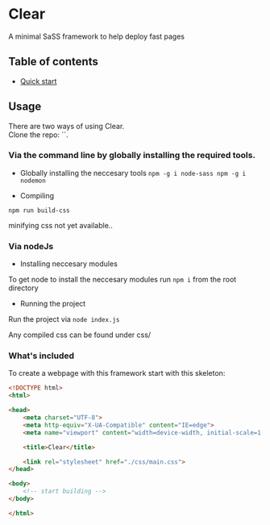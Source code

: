# Clear

A minimal SaSS framework to help deploy fast pages

## Table of contents

- [Quick start](#quick-start)

## Usage

There are two ways of using Clear.<br>
Clone the repo: ``.

### Via the command line by globally installing the required tools.

* Globally installing the neccesary tools
`
npm -g i node-sass
npm -g i nodemon
`

* Compiling

`npm run build-css`

minifying css not yet available..<br>


### Via nodeJs

* Installing neccesary modules

To get node to install the neccesary modules run `npm i` from the root directory

* Running the project

Run the project via `node index.js`

Any compiled css can be found under css/


### What's included

To create a webpage with this framework start with this skeleton:

```HTML
<!DOCTYPE html>
<html>

<head>
    <meta charset="UTF-8">
    <meta http-equiv="X-UA-Compatible" content="IE=edge">
    <meta name="viewport" content="width=device-width, initial-scale=1, user-scalable=no">

    <title>Clear</title>

    <link rel="stylesheet" href="./css/main.css">
</head>

<body>
    <!-- start building -->
</body>

</html>
```
